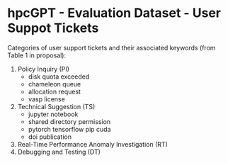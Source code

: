 # hpcGPT - Evaluation Dataset - User Suppot Tickets

Categories of user support tickets and their associated keywords (from Table 1 in proposal):
1. Policy Inquiry (PI)
   - disk quota exceeded
   - chameleon queue
   - allocation request
   - vasp license
2. Technical Suggestion (TS)
   - jupyter notebook
   - shared directory permission
   - pytorch tensorflow pip cuda
   - doi publication
3. Real-Time Performance Anomaly Investigation (RT)
4. Debugging and Testing (DT)
